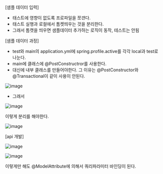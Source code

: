 [샘플 데이터 입력]

- 태스트에 영향이 없도록 프로파일을 쪼갠다.
- 태스트 실행과 로컬에서 톰켓띄우는 것을 분리한다.
- 그래서 톰캣을 띄우면 샘플데이터 추가하는 로직이 동작, 테스트는 안됨

[샘플 데이터 과정]

- test와 main의 application.yml에 spring.profile.active를 각각 local과 test로 나눈다.
- main에 클래스에 @PostConstructror를 사용한다.
- 대신에 내부 클래스를 만들어야한다. 그 이유는 @PostConstructor와 @Transactional이 같이 사용이 안된다.

![image](https://user-images.githubusercontent.com/108928206/195265016-6823b6b6-2e96-4dfe-b164-d65b78280d23.png)

- 그래서 

![image](https://user-images.githubusercontent.com/108928206/195265077-680939b3-97e0-43ee-91f0-7d2613a9ed30.png)

이렇게 분리를 해야한다.

![image](https://user-images.githubusercontent.com/108928206/195268345-8553c06e-80ff-4ec8-8a8f-2fa0eaf124e9.png)

[api 개발]

![image](https://user-images.githubusercontent.com/108928206/195269114-0b87b695-ab58-4faf-9a41-c0ab9f4cbb25.png)

![image](https://user-images.githubusercontent.com/108928206/195269181-d4a03a8d-2c89-49a8-b6d6-38d258ecae1c.png)

이렇게만 해도 @ModelAttribute에 의해서 쿼리파라미터 바인딩이 된다.


